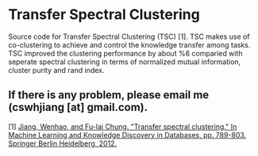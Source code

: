 # Transfer Spectral Clustering

Source code for Transfer Spectral Clustering (TSC) [1]. TSC makes use of co-clustering to achieve and control the knowledge transfer among tasks. TSC improved the clustering performance by about %6 comparied with seperate spectral clustering in terms of normalized mutual information, cluster purity and rand index.

If there is any problem, please email me (cswhjiang [at] gmail.com).
----
[1] [Jiang, Wenhao, and Fu-lai Chung. "Transfer spectral clustering." In Machine Learning and Knowledge Discovery in Databases, pp. 789-803. Springer Berlin Heidelberg, 2012.](http://link.springer.com/chapter/10.1007%2F978-3-642-33486-3_50)

